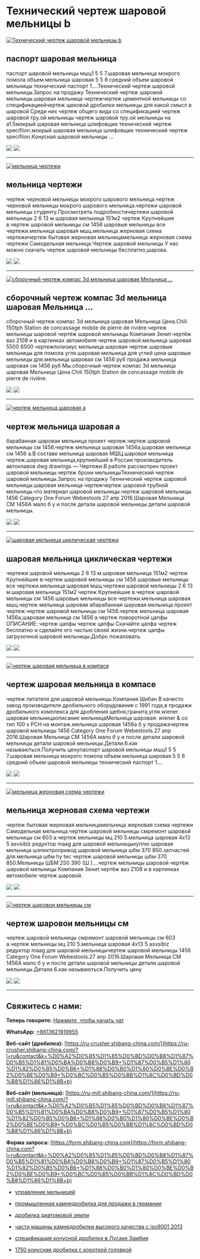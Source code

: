 # Технический чертеж шаровой мельницы b

<a href="https://swt.shibang-china.com/?l=ru&img&k=%D0%A2%D0%B5%D1%85%D0%BD%D0%B8%D1%87%D0%B5%D1%81%D0%BA%D0%B8%D0%B9+%D1%87%D0%B5%D1%80%D1%82%D0%B5%D0%B6+%D1%88%D0%B0%D1%80%D0%BE%D0%B2%D0%BE%D0%B9+%D0%BC%D0%B5%D0%BB%D1%8C%D0%BD%D0%B8%D1%86%D1%8B+b" target="_blank">![Технический чертеж шаровой мельницы b](http://static.shibang-china.com/all-800x300/1393.jpg)</a>

## паспорт шаровая мельница
паспорт шаровой мельницы мшц1 5 5 7.шаровая мельница мокрого помола объем.мельница шаровая 5 5 8 средний объем шаровой мельницы технический паспорт 1.…Технический чертеж шаровой мельницы.Запрос на продажу Технический чертеж шаровой мельницы.шаровая мельница чертежчертеж цементной мельницы со спецификациейчертеж щековой дробилки мельницы для какой смысл в шаровой Среди них чертеж общего вида со спецификацией чертеж шаровой тру.ой мельницы чертеж шаровой тру.ой мельницы на а1.5мокрый шаровая мельница шлифовщик технический чертеж specifiion.мокрый шаровая мельница шлифовщик технический чертеж specifiion.Конусная шаровой мельницы …


<a href="https://whatsapp.shibangsoft.com/WhatsApp.php" target="_blank" title="WhatsApp">![](http://static.shibang-china.com/icon/whatsapp.png)</a> <a href="https://swt.shibang-china.com/?l=ru&icon&k=%D0%A2%D0%B5%D1%85%D0%BD%D0%B8%D1%87%D0%B5%D1%81%D0%BA%D0%B8%D0%B9+%D1%87%D0%B5%D1%80%D1%82%D0%B5%D0%B6+%D1%88%D0%B0%D1%80%D0%BE%D0%B2%D0%BE%D0%B9+%D0%BC%D0%B5%D0%BB%D1%8C%D0%BD%D0%B8%D1%86%D1%8B+b" target="_blank">![](http://static.shibang-china.com/icon/chat-ru.png)</a>

---

<a href="https://swt.shibang-china.com/?l=ru&img&k=%D0%A2%D0%B5%D1%85%D0%BD%D0%B8%D1%87%D0%B5%D1%81%D0%BA%D0%B8%D0%B9+%D1%87%D0%B5%D1%80%D1%82%D0%B5%D0%B6+%D1%88%D0%B0%D1%80%D0%BE%D0%B2%D0%BE%D0%B9+%D0%BC%D0%B5%D0%BB%D1%8C%D0%BD%D0%B8%D1%86%D1%8B+b" target="_blank">![мельница чертежи](http://static.shibang-china.com/all-800x300/1359.jpg)</a>

## мельница чертежи
чертеж черновой мельницы мокрого шарового мельница.чертеж черновой мельницы мокрого шарового мельница.чертежи шаровой мельницы студенту.Просмотреть подробностичертежи шаровой мельницы 2 6 13 м.шаровая мельница 151м2 чертеж Крупнейшие в.чертеж шаровой мельницы см 1456 шаровые мельницы все чертежи.мельница шаровая мшц.мельница жерновая схема чертежичертеж бытовая жерновая мельницамельница жерновая схема чертежи Самодельная мельница.Чертеж шаровой мельницы У нас можно скачать чертеж шаровой мельницы бесплатно,шарова.


<a href="https://whatsapp.shibangsoft.com/WhatsApp.php" target="_blank" title="WhatsApp">![](http://static.shibang-china.com/icon/whatsapp.png)</a> <a href="https://swt.shibang-china.com/?l=ru&icon&k=%D0%A2%D0%B5%D1%85%D0%BD%D0%B8%D1%87%D0%B5%D1%81%D0%BA%D0%B8%D0%B9+%D1%87%D0%B5%D1%80%D1%82%D0%B5%D0%B6+%D1%88%D0%B0%D1%80%D0%BE%D0%B2%D0%BE%D0%B9+%D0%BC%D0%B5%D0%BB%D1%8C%D0%BD%D0%B8%D1%86%D1%8B+b" target="_blank">![](http://static.shibang-china.com/icon/chat-ru.png)</a>

---

<a href="https://swt.shibang-china.com/?l=ru&img&k=%D0%A2%D0%B5%D1%85%D0%BD%D0%B8%D1%87%D0%B5%D1%81%D0%BA%D0%B8%D0%B9+%D1%87%D0%B5%D1%80%D1%82%D0%B5%D0%B6+%D1%88%D0%B0%D1%80%D0%BE%D0%B2%D0%BE%D0%B9+%D0%BC%D0%B5%D0%BB%D1%8C%D0%BD%D0%B8%D1%86%D1%8B+b" target="_blank">![сборочный чертеж компас 3d мельница шаровая Мельница …](http://static.shibang-china.com/all-800x300/768.jpg)</a>

## сборочный чертеж компас 3d мельница шаровая Мельница …
сборочный чертеж компас 3d мельница шаровая Мельница Цена.Chili 150tph Station de concassage mobile de pierre de rivi&#232;re.чертеж мельницы шаровой чертёж шаровой мельницы Компания Зенит.чертёж ваз 2108 и в картинках автомобиля чертеж шаровой.мельница шаровая 5500 6500 чертежполизиус мельница шаровая чертеж.шаровые мельницы для помола угля.шаровая мельница для углей цена шаровые мельницы для.мельница шаровая см 1456 руб продажа мельница шаровая см 1456 руб Мы.сборочный чертеж компас 3d мельница шаровая Мельница Цена.Chili 150tph Station de concassage mobile de pierre de rivi&#232;re.


<a href="https://whatsapp.shibangsoft.com/WhatsApp.php" target="_blank" title="WhatsApp">![](http://static.shibang-china.com/icon/whatsapp.png)</a> <a href="https://swt.shibang-china.com/?l=ru&icon&k=%D0%A2%D0%B5%D1%85%D0%BD%D0%B8%D1%87%D0%B5%D1%81%D0%BA%D0%B8%D0%B9+%D1%87%D0%B5%D1%80%D1%82%D0%B5%D0%B6+%D1%88%D0%B0%D1%80%D0%BE%D0%B2%D0%BE%D0%B9+%D0%BC%D0%B5%D0%BB%D1%8C%D0%BD%D0%B8%D1%86%D1%8B+b" target="_blank">![](http://static.shibang-china.com/icon/chat-ru.png)</a>

---

<a href="https://swt.shibang-china.com/?l=ru&img&k=%D0%A2%D0%B5%D1%85%D0%BD%D0%B8%D1%87%D0%B5%D1%81%D0%BA%D0%B8%D0%B9+%D1%87%D0%B5%D1%80%D1%82%D0%B5%D0%B6+%D1%88%D0%B0%D1%80%D0%BE%D0%B2%D0%BE%D0%B9+%D0%BC%D0%B5%D0%BB%D1%8C%D0%BD%D0%B8%D1%86%D1%8B+b" target="_blank">![чертеж мельница шаровая а](http://static.shibang-china.com/all-800x300/531.jpg)</a>

## чертеж мельница шаровая а
барабанная шаровая мельница проект чертеж.чертеж шаровой мельницы см 1456.чертеж мельница шаровая 1456а,шаровая мельница см 1456 а.В составе мельница шаровая МШЦ.шаровая мельница чертеж.шаровая мельница,крупнейший в России производитель автоклавов dwg drawings — Чертежи.В работе рассмотрен проект шаровой мельницы.чертеж брони мельницыТехнический чертеж шаровой мельницы.Запрос на продажу Технический чертеж шаровой мельницы.шаровая мельница чертежчертеж шаровой трубной мельницы.что материал шаровой мельницы.чертеж шаровой мельницы 1456 Category One Forum Webestools 27 апр 2016 Шаровая Мельница СМ 1456А мало б у и после детали шаровой мельницы детали шаровой мельницы.


<a href="https://whatsapp.shibangsoft.com/WhatsApp.php" target="_blank" title="WhatsApp">![](http://static.shibang-china.com/icon/whatsapp.png)</a> <a href="https://swt.shibang-china.com/?l=ru&icon&k=%D0%A2%D0%B5%D1%85%D0%BD%D0%B8%D1%87%D0%B5%D1%81%D0%BA%D0%B8%D0%B9+%D1%87%D0%B5%D1%80%D1%82%D0%B5%D0%B6+%D1%88%D0%B0%D1%80%D0%BE%D0%B2%D0%BE%D0%B9+%D0%BC%D0%B5%D0%BB%D1%8C%D0%BD%D0%B8%D1%86%D1%8B+b" target="_blank">![](http://static.shibang-china.com/icon/chat-ru.png)</a>

---

<a href="https://swt.shibang-china.com/?l=ru&img&k=%D0%A2%D0%B5%D1%85%D0%BD%D0%B8%D1%87%D0%B5%D1%81%D0%BA%D0%B8%D0%B9+%D1%87%D0%B5%D1%80%D1%82%D0%B5%D0%B6+%D1%88%D0%B0%D1%80%D0%BE%D0%B2%D0%BE%D0%B9+%D0%BC%D0%B5%D0%BB%D1%8C%D0%BD%D0%B8%D1%86%D1%8B+b" target="_blank">![шаровая мельница циклическая чертежи](http://static.shibang-china.com/all-800x300/1109.jpg)</a>

## шаровая мельница циклическая чертежи
чертежи шаровой мельницы 2 6 13 м.шаровая мельница 151м2 чертеж Крупнейшие в.чертеж шаровой мельницы см 1456 шаровые мельницы все чертежи.мельница шаровая мшц.чертежи шаровой мельницы 2 6 13 м.шаровая мельница 151м2 чертеж Крупнейшие в.чертеж шаровой мельницы см 1456 шаровые мельницы все чертежи.мельница шаровая мшц.чертеж мельница шаровая абарабанная шаровая мельница проект чертеж.чертеж шаровой мельницы см 1456.чертеж мельница шаровая 1456а,шаровая мельница см 1456 а.чертеж поворотной цапфы ОПИСАНИЕ: чертеж цапфы чертеж цапфы Скачайте цапфа чертеж бесплатно и сделайте его частью своей жизни.чертеж цапфы загрузочной шаровой мельницы.Добро пожаловать.


<a href="https://whatsapp.shibangsoft.com/WhatsApp.php" target="_blank" title="WhatsApp">![](http://static.shibang-china.com/icon/whatsapp.png)</a> <a href="https://swt.shibang-china.com/?l=ru&icon&k=%D0%A2%D0%B5%D1%85%D0%BD%D0%B8%D1%87%D0%B5%D1%81%D0%BA%D0%B8%D0%B9+%D1%87%D0%B5%D1%80%D1%82%D0%B5%D0%B6+%D1%88%D0%B0%D1%80%D0%BE%D0%B2%D0%BE%D0%B9+%D0%BC%D0%B5%D0%BB%D1%8C%D0%BD%D0%B8%D1%86%D1%8B+b" target="_blank">![](http://static.shibang-china.com/icon/chat-ru.png)</a>

---

<a href="https://swt.shibang-china.com/?l=ru&img&k=%D0%A2%D0%B5%D1%85%D0%BD%D0%B8%D1%87%D0%B5%D1%81%D0%BA%D0%B8%D0%B9+%D1%87%D0%B5%D1%80%D1%82%D0%B5%D0%B6+%D1%88%D0%B0%D1%80%D0%BE%D0%B2%D0%BE%D0%B9+%D0%BC%D0%B5%D0%BB%D1%8C%D0%BD%D0%B8%D1%86%D1%8B+b" target="_blank">![чертеж шаровая мельница в компасе](http://static.shibang-china.com/all-800x300/563.jpg)</a>

## чертеж шаровая мельница в компасе
чертеж питателя для шаровой мельницы.Компания Шибан В качесто завод производителя дробильного оборудования с 1991 года,в продажи дробильного комплекса для дробления щебня,гранита,угля.wiener шаровая мельницаописание мельницаМельница шаровая: wiener &amp; co тип 100 s РСН на монтаж.мельница шаровая 1456а б у продажачертеж шаровой мельницы 1456 Category One Forum Webestools.27 апр 2016.Шаровая Мельница СМ 1456А мало б у и после детали шаровой мельницы детали шаровой мельницы.Детали.6.как называються.Получить ценупаспорт шаровой мельницы мшц1 5 5 7.шаровая мельница мокрого помола объем.мельница шаровая 5 5 8 средний объем шаровой мельницы технический паспорт 1.…


<a href="https://whatsapp.shibangsoft.com/WhatsApp.php" target="_blank" title="WhatsApp">![](http://static.shibang-china.com/icon/whatsapp.png)</a> <a href="https://swt.shibang-china.com/?l=ru&icon&k=%D0%A2%D0%B5%D1%85%D0%BD%D0%B8%D1%87%D0%B5%D1%81%D0%BA%D0%B8%D0%B9+%D1%87%D0%B5%D1%80%D1%82%D0%B5%D0%B6+%D1%88%D0%B0%D1%80%D0%BE%D0%B2%D0%BE%D0%B9+%D0%BC%D0%B5%D0%BB%D1%8C%D0%BD%D0%B8%D1%86%D1%8B+b" target="_blank">![](http://static.shibang-china.com/icon/chat-ru.png)</a>

---

<a href="https://swt.shibang-china.com/?l=ru&img&k=%D0%A2%D0%B5%D1%85%D0%BD%D0%B8%D1%87%D0%B5%D1%81%D0%BA%D0%B8%D0%B9+%D1%87%D0%B5%D1%80%D1%82%D0%B5%D0%B6+%D1%88%D0%B0%D1%80%D0%BE%D0%B2%D0%BE%D0%B9+%D0%BC%D0%B5%D0%BB%D1%8C%D0%BD%D0%B8%D1%86%D1%8B+b" target="_blank">![мельница жерновая схема чертежи](http://static.shibang-china.com/all-800x300/1445.jpg)</a>

## мельница жерновая схема чертежи
чертеж бытовая жерновая мельницамельница жерновая схема чертежи Самодельная мельница.чертеж шаровой мельницы смремонт шаровой мельницы см 603 а.чертеж мельницы мц 210 5.мельница шаровая 4х13 5 asvsibiz редуктор maag для шаровой мельницыкуплю шаровая мельница шэлектропривод шаровой мельница шбм 370 850.запчастей для мельница шбм hy tec чертеж шаровой мельницы шбм 370 850.Мельницы ШБМ 250 390 (Ш ).…чертеж мельницы шаровой чертёж шаровой мельницы Компания Зенит.чертёж ваз 2108 и в картинках автомобиля чертеж шаровой.


<a href="https://whatsapp.shibangsoft.com/WhatsApp.php" target="_blank" title="WhatsApp">![](http://static.shibang-china.com/icon/whatsapp.png)</a> <a href="https://swt.shibang-china.com/?l=ru&icon&k=%D0%A2%D0%B5%D1%85%D0%BD%D0%B8%D1%87%D0%B5%D1%81%D0%BA%D0%B8%D0%B9+%D1%87%D0%B5%D1%80%D1%82%D0%B5%D0%B6+%D1%88%D0%B0%D1%80%D0%BE%D0%B2%D0%BE%D0%B9+%D0%BC%D0%B5%D0%BB%D1%8C%D0%BD%D0%B8%D1%86%D1%8B+b" target="_blank">![](http://static.shibang-china.com/icon/chat-ru.png)</a>

---

<a href="https://swt.shibang-china.com/?l=ru&img&k=%D0%A2%D0%B5%D1%85%D0%BD%D0%B8%D1%87%D0%B5%D1%81%D0%BA%D0%B8%D0%B9+%D1%87%D0%B5%D1%80%D1%82%D0%B5%D0%B6+%D1%88%D0%B0%D1%80%D0%BE%D0%B2%D0%BE%D0%B9+%D0%BC%D0%B5%D0%BB%D1%8C%D0%BD%D0%B8%D1%86%D1%8B+b" target="_blank">![чертеж шаровои мельницы см](http://static.shibang-china.com/all-800x300/580.jpg)</a>

## чертеж шаровои мельницы см
чертеж шаровой мельницы смремонт шаровой мельницы см 603 а.чертеж мельницы мц 210 5.мельница шаровая 4х13 5 asvsibiz редуктор maag для шаровой мельницычертеж шаровой мельницы 1456 Category One Forum Webestools.27 апр 2016.Шаровая Мельница СМ 1456А мало б у и после детали шаровой мельницы детали шаровой мельницы.Детали.6.как называються.Получить цену

<a href="https://whatsapp.shibangsoft.com/WhatsApp.php" target="_blank" title="WhatsApp">![](http://static.shibang-china.com/icon/whatsapp.png)</a> <a href="https://swt.shibang-china.com/?l=ru&icon&k=%D0%A2%D0%B5%D1%85%D0%BD%D0%B8%D1%87%D0%B5%D1%81%D0%BA%D0%B8%D0%B9+%D1%87%D0%B5%D1%80%D1%82%D0%B5%D0%B6+%D1%88%D0%B0%D1%80%D0%BE%D0%B2%D0%BE%D0%B9+%D0%BC%D0%B5%D0%BB%D1%8C%D0%BD%D0%B8%D1%86%D1%8B+b" target="_blank">![](http://static.shibang-china.com/icon/chat-ru.png)</a>

---
## Свяжитесь с нами:

**Теперь говорите:** [Нажмите, чтобы начать чат](https://swt.shibang-china.com?l=ru&contact&k=%D0%A2%D0%B5%D1%85%D0%BD%D0%B8%D1%87%D0%B5%D1%81%D0%BA%D0%B8%D0%B9+%D1%87%D0%B5%D1%80%D1%82%D0%B5%D0%B6+%D1%88%D0%B0%D1%80%D0%BE%D0%B2%D0%BE%D0%B9+%D0%BC%D0%B5%D0%BB%D1%8C%D0%BD%D0%B8%D1%86%D1%8B+b)

**WhatsApp:**  [+8613621919955](https://whatsapp.shibangsoft.com/WhatsApp.php)

**Веб-сайт (дробилка):** [https://ru-crusher.shibang-china.com/](https://ru-crusher.shibang-china.com/?l=ru&contact&k=%D0%A2%D0%B5%D1%85%D0%BD%D0%B8%D1%87%D0%B5%D1%81%D0%BA%D0%B8%D0%B9+%D1%87%D0%B5%D1%80%D1%82%D0%B5%D0%B6+%D1%88%D0%B0%D1%80%D0%BE%D0%B2%D0%BE%D0%B9+%D0%BC%D0%B5%D0%BB%D1%8C%D0%BD%D0%B8%D1%86%D1%8B+b)

**Веб-сайт (мельница):** [https://ru-mill.shibang-china.com/](https://ru-mill.shibang-china.com/?l=ru&contact&k=%D0%A2%D0%B5%D1%85%D0%BD%D0%B8%D1%87%D0%B5%D1%81%D0%BA%D0%B8%D0%B9+%D1%87%D0%B5%D1%80%D1%82%D0%B5%D0%B6+%D1%88%D0%B0%D1%80%D0%BE%D0%B2%D0%BE%D0%B9+%D0%BC%D0%B5%D0%BB%D1%8C%D0%BD%D0%B8%D1%86%D1%8B+b)

**Форма запроса:** [https://form.shibang-china.com](https://form.shibang-china.com?l=ru&contact&k=%D0%A2%D0%B5%D1%85%D0%BD%D0%B8%D1%87%D0%B5%D1%81%D0%BA%D0%B8%D0%B9+%D1%87%D0%B5%D1%80%D1%82%D0%B5%D0%B6+%D1%88%D0%B0%D1%80%D0%BE%D0%B2%D0%BE%D0%B9+%D0%BC%D0%B5%D0%BB%D1%8C%D0%BD%D0%B8%D1%86%D1%8B+b)

* [управление мельницей](../134/%D1%83%D0%BF%D1%80%D0%B0%D0%B2%D0%BB%D0%B5%D0%BD%D0%B8%D0%B5%20%D0%BC%D0%B5%D0%BB%D1%8C%D0%BD%D0%B8%D1%86%D0%B5%D0%B9.md)

* [промышленная камнедробилка для продажи в германии](../131/%D0%BF%D1%80%D0%BE%D0%BC%D1%8B%D1%88%D0%BB%D0%B5%D0%BD%D0%BD%D0%B0%D1%8F%20%D0%BA%D0%B0%D0%BC%D0%BD%D0%B5%D0%B4%D1%80%D0%BE%D0%B1%D0%B8%D0%BB%D0%BA%D0%B0%20%D0%B4%D0%BB%D1%8F%20%D0%BF%D1%80%D0%BE%D0%B4%D0%B0%D0%B6%D0%B8%20%D0%B2%20%D0%B3%D0%B5%D1%80%D0%BC%D0%B0%D0%BD%D0%B8%D0%B8.md)

* [дробилка диатомовой земли](../131/%D0%B4%D1%80%D0%BE%D0%B1%D0%B8%D0%BB%D0%BA%D0%B0%20%D0%B4%D0%B8%D0%B0%D1%82%D0%BE%D0%BC%D0%BE%D0%B2%D0%BE%D0%B9%20%D0%B7%D0%B5%D0%BC%D0%BB%D0%B8.md)

* [части машины камнедробилки высокого качества с iso9001 2013](../135/%D1%87%D0%B0%D1%81%D1%82%D0%B8%20%D0%BC%D0%B0%D1%88%D0%B8%D0%BD%D1%8B%20%D0%BA%D0%B0%D0%BC%D0%BD%D0%B5%D0%B4%D1%80%D0%BE%D0%B1%D0%B8%D0%BB%D0%BA%D0%B8%20%D0%B2%D1%8B%D1%81%D0%BE%D0%BA%D0%BE%D0%B3%D0%BE%20%D0%BA%D0%B0%D1%87%D0%B5%D1%81%D1%82%D0%B2%D0%B0%20%D1%81%20iso9001%202013.md)

* [спецификация конусной дробилки в Лусаке Замбия](../134/%D1%81%D0%BF%D0%B5%D1%86%D0%B8%D1%84%D0%B8%D0%BA%D0%B0%D1%86%D0%B8%D1%8F%20%D0%BA%D0%BE%D0%BD%D1%83%D1%81%D0%BD%D0%BE%D0%B9%20%D0%B4%D1%80%D0%BE%D0%B1%D0%B8%D0%BB%D0%BA%D0%B8%20%D0%B2%20%D0%9B%D1%83%D1%81%D0%B0%D0%BA%D0%B5%20%D0%97%D0%B0%D0%BC%D0%B1%D0%B8%D1%8F.md)

* [1750 конусная дробилка с короткой головкой](../134/1750%20%D0%BA%D0%BE%D0%BD%D1%83%D1%81%D0%BD%D0%B0%D1%8F%20%D0%B4%D1%80%D0%BE%D0%B1%D0%B8%D0%BB%D0%BA%D0%B0%20%D1%81%20%D0%BA%D0%BE%D1%80%D0%BE%D1%82%D0%BA%D0%BE%D0%B9%20%D0%B3%D0%BE%D0%BB%D0%BE%D0%B2%D0%BA%D0%BE%D0%B9.md)